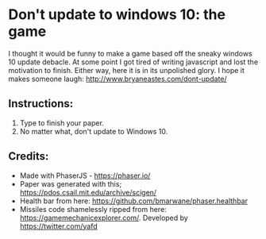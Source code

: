 # Don't update to windows 10: the game

I thought it would be funny to make a game based off the sneaky windows 10 update debacle. At some point I got tired of writing javascript and lost the motivation to finish. Either way, here it is in its unpolished glory. I hope it makes someone laugh: http://www.bryaneastes.com/dont-update/

## Instructions:
1. Type to finish your paper.
2. No matter what, don't update to Windows 10.

## Credits:
* Made with PhaserJS - https://phaser.io/
* Paper was generated with this; https://pdos.csail.mit.edu/archive/scigen/
* Health bar from here: https://github.com/bmarwane/phaser.healthbar
* Missiles code shamelessly ripped from here: https://gamemechanicexplorer.com/. Developed by https://twitter.com/yafd
